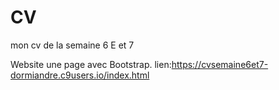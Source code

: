 # CV
mon cv de la semaine 6 E et 7

Website une page avec Bootstrap.
lien:https://cvsemaine6et7-dormiandre.c9users.io/index.html

